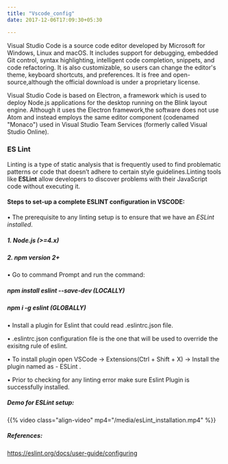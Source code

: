 ```yaml
---
title: "Vscode_config"
date: 2017-12-06T17:09:30+05:30

---
```


Visual Studio Code is a source code editor developed by Microsoft for Windows, Linux and macOS. It includes support for debugging, embedded Git control, syntax highlighting, intelligent code completion, snippets, and code refactoring. It is also customizable, so users can change the editor's theme, keyboard shortcuts, and preferences. It is free and open-source,although the official download is under a proprietary license.

Visual Studio Code is based on Electron, a framework which is used to deploy Node.js applications for the desktop running on the Blink layout engine. Although it uses the Electron framework,the software does not use Atom and instead employs the same editor component (codenamed "Monaco") used in Visual Studio Team Services (formerly called Visual Studio Online).


### ES Lint<br/>


Linting is a type of static analysis that is frequently used to find problematic patterns or code that doesn’t adhere to certain style guidelines.Linting tools like __ESLint__ allow developers to discover problems with their JavaScript code without executing it.

#### Steps to set-up a complete __ESLINT__ configuration in __VSCODE__:

•	The prerequisite to any linting setup is to ensure that we have an _ESLint installed_.<br/>

#####  1. __Node.js (>=4.x)__
#####  2. __npm version 2+__

•	Go to command Prompt and run the command:<br/>
#####   __npm install eslint --save-dev (LOCALLY)__
#####   __npm i -g eslint (GLOBALLY)__
   
•	Install a plugin for Eslint that could read .eslintrc.json file.

•	.eslintrc.json  configuration file is the one that will be used to override the         exisitng rule of eslint.

•	To install plugin open VSCode -> Extensions(Ctrl + Shift + X) -> Install the            plugin named as - ESLint .

•	Prior to checking for any linting error make sure  Eslint  Plugin  is successfully installed.

##### Demo for ESLint setup: 

{{%
  video class="align-video" mp4="/media/esLint_installation.mp4"
%}}

##### References:

https://eslint.org/docs/user-guide/configuring